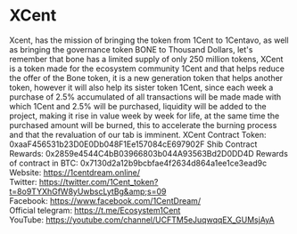# XCent
Xcent, has the mission of bringing the token from 1Cent to 1Centavo, as well as bringing the governance token BONE to Thousand Dollars, let's remember that bone has a limited supply of only 250 million tokens, XCent is a token made for the ecosystem community 1Cent and that helps reduce the offer of the Bone token, it is a new generation token that helps another token, however it will also help its sister token 1Cent, since each week a purchase of 2.5% accumulated of all transactions will be made made with which 1Cent and 2.5% will be purchased, liquidity will be added to the project, making it rise in value week by week for life, at the same time the purchased amount will be burned, this to accelerate the burning process and that the revaluation of our tab is imminent. 
XCent Contract Token: 0xaaF456531b23D0E0Db048F1Ee157084cE697902F 
Shib Contract Rewards: 0x2859e4544C4bB03966803b044A93563Bd2D0DD4D
Rewards of contract in BTC: 0x7130d2a12b9bcbfae4f2634d864a1ee1ce3ead9c  
Website: https://1centdream.online/  
Twitter: https://twitter.com/1Cent_token?t=8o9TYXhGfW8yUwbscLytBg&amp;s=09  
Facebook: https://www.facebook.com/1CentDream/  
Official telegram: https://t.me/Ecosystem1Cent  
YouTube:  https://youtube.com/channel/UCFTM5eJuqwqqEX_GUMsjAyA
